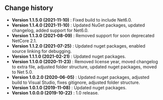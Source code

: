 Change history
--------------

* **Version 1.1.5.0 (2021-11-10)** : Fixed build to include Net6.0.
* **Version 1.1.4.0 (2021-11-10)** : Updated NuGet packages, updated changelog, added support for Net6.0.
* **Version 1.1.3.0 (2021-08-09)** : Removed support for soon deprecated NetCore 2.1.
* **Version 1.1.2.0 (2021-07-25)** : Updated nuget packages, enabled source linking for debugging.
* **Version 1.1.1.0 (2021-02-21)** : Updated nuget packages.
* **Version 1.1.0.0 (2020-11-23)** : Removed license year, moved changelog to extra file, adjusted folder structure, updated nuget packages, moved to Net 5.0.
* **Version 1.0.2.0 (2020-06-05)** : Updated nuget packages, adjusted build to Visual Studio, fixes gitignore, adjusted folder structure.
* **Version 1.0.1.0 (2019-11-08)** : Updated nuget packages.
* **Version 1.0.0.0 (2019-10-22)** : 1.0 release.
